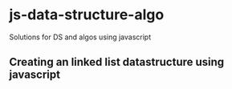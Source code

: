 # js-data-structure-algo
Solutions for DS and algos using javascript

## Creating an linked list datastructure using javascript
